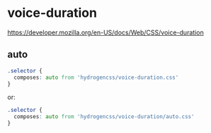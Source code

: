 # voice-duration

https://developer.mozilla.org/en-US/docs/Web/CSS/voice-duration

## auto
```css
.selector {
  composes: auto from 'hydrogencss/voice-duration.css'
}
```

or:
```css
.selector {
  composes: auto from 'hydrogencss/voice-duration/auto.css'
}
```

